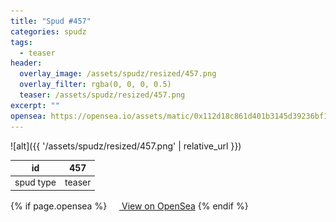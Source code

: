 ```yaml
---
title: "Spud #457"
categories: spudz
tags:
  - teaser
header:
  overlay_image: /assets/spudz/resized/457.png
  overlay_filter: rgba(0, 0, 0, 0.5)
  teaser: /assets/spudz/resized/457.png
excerpt: ""
opensea: https://opensea.io/assets/matic/0x112d18c861d401b3145d39236bf149f01e18beed/457
---
```

![alt]({{ '/assets/spudz/resized/457.png' | relative_url }})

| id | 457 |
|-|-|
| spud type | teaser |

{% if page.opensea %}
<a href="{{page.opensea}}" class="btn btn--info" onclick="window.open(this.href, '_blank'); return false;"><img src="/assets/images/opensea.svg" width="16px"><span>  View on OpenSea</span></a>
{% endif %}
